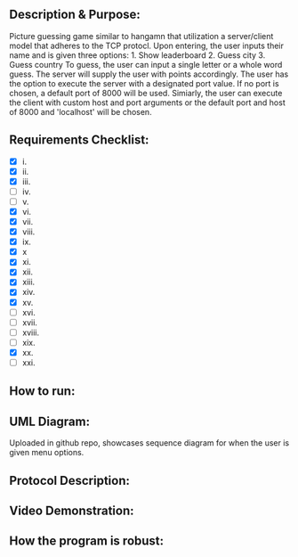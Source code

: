 ## Description & Purpose:

  Picture guessing game similar to hangamn that utilization a server/client model that adheres to the TCP protocl. Upon entering, the user inputs their name
  and is given three options:
    1. Show leaderboard
    2. Guess city
    3. Guess country
  To guess, the user can input a single letter or a whole word guess. The server will supply the user with points accordingly. The user has the option to 
  execute the server with a designated port value. If no port is chosen, a default port of 8000 will be used. Simiarly, the user can execute the client with
  custom host and port arguments or the default port and host of 8000 and 'localhost' will be chosen.

## Requirements Checklist:
- [x] i.
- [x] ii.
- [x] iii.
- [ ] iv.
- [ ] v.
- [x] vi.
- [x] vii.
- [x] viii.
- [x] ix.
- [x] x
- [x] xi.
- [x] xii.
- [x] xiii.
- [x] xiv.
- [x] xv.
- [ ] xvi.
- [ ] xvii.
- [ ] xviii.
- [ ] xix.
- [x] xx.
- [ ] xxi.

## How to run:
  


## UML Diagram:
  Uploaded in github repo, showcases sequence diagram for when the user is given menu options.

## Protocol Description:


## Video Demonstration:



## How the program is robust:

